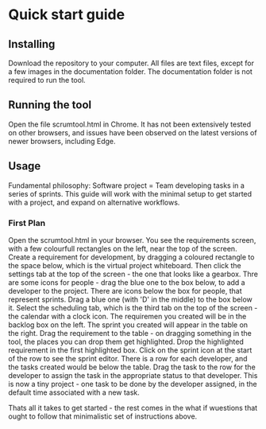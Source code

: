 # Quick start guide

## Installing
Download the repository to your computer. All files are text files, except for a few images in the documentation folder. The documentation folder is not required to run the tool.

## Running the tool
Open the file scrumtool.html in Chrome. It has not been extensively tested on other browsers, and issues have been observed on the latest versions of newer browsers, including Edge.

## Usage
Fundamental philosophy: Software project = Team developing tasks in a series of sprints. This guide will work with the minimal setup to get started with a project, and expand on alternative workflows.

### First Plan
Open the scrumtool.html in your browser. You see the requirements screen, with a few colourfull rectangles on the left, near the top of the screen. Create a requirement for development, by dragging a coloured rectangle to the space below, which is the virtual project whiteboard. Then click the settings tab at the top of the screen - the one that looks like a gearbox. Thre are some icons for people - drag the blue one to the box below, to add a developer to the project. There are icons below the box for people, that represent sprints. Drag a blue one (with 'D' in the middle) to the box below it.
Select the scheduling tab, which is the third tab on the top of the screen - the calendar with a clock icon. The requiremen you created will be in the backlog box on the left. The sprint you created will appear in the table on the right. Drag the requirement to the table - on dragging something in the tool, the places you can drop them get highlighted. Drop the highlighted requirement in the first highlighted box. Click on the sprint icon at the start of the row to see the sprint editor.
There is a row for each developer, and the tasks created would be below the table. Drag the task to the row for the developer to assign the task in the appropriate status to that developer.
This is now a tiny project - one task to be done by the developer assigned, in the default time associated with a new task.

Thats all it takes to get started - the rest comes in the what if wuestions that ought to follow that minimalistic set of instructions above.
